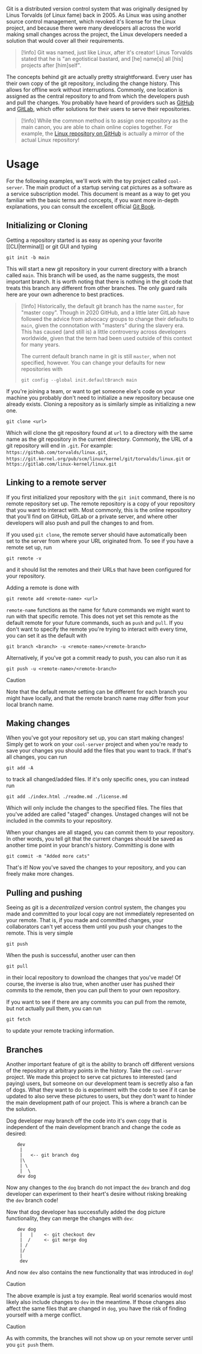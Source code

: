 Git is a distributed version control system that was originally designed by Linus Torvalds (of Linux fame) back in 2005. As Linux was using another source control management, which revoked it's license for the Linux project, and because there were many developers all across the world making small changes across the project, the Linux developers needed a solution that would cover all their requirements.

>[!info]
>Git was named, just like Linux, after it's creator! Linus Torvalds stated that he is "an egotistical bastard, and \[he\] name\[s\] all \[his\] projects after \[him\]self".

The concepts behind git are actually pretty straightforward. Every user has their own copy of the git repository, including the change history. This allows for offline work without interruptions. Commonly, one location is assigned as the central repository to and from which the developers push and pull the changes. You probably have heard of providers such as [GitHub](https://github.com/) and [GitLab](https://about.gitlab.com/), which offer solutions for their users to serve their repositories.

>[!info]
>While the common method is to assign one repository as the main canon, you are able to chain online copies together. For example, the [Linux repository on GitHub](https://github.com/torvalds/linux) is actually a mirror of the actual Linux repository!

# Usage
For the following examples, we'll work with the toy project called `cool-server`. The main product of a startup serving cat pictures as a software as a service subscription model. This document is meant as a way to get you familiar with the basic terms and concepts, if you want more in-depth explanations, you can consult the excellent official [Git Book](https://git-scm.com/book/en/v2).
## Initializing or Cloning
Getting a repository started is as easy as opening your favorite [[CLI|terminal]] or git GUI and typing
```shell
git init -b main
```
This will start a new git repository in your current directory with a branch called `main`. This branch will be used, as the name suggests, the most important branch. It is worth noting that there is nothing in the git code that treats this branch any different from other branches. The only guard rails here are your own adherence to best practices.

>[!info]
>Historically, the default git branch has the name `master`, for "master copy". Though in 2020 GitHub, and a little later GitLab have followed the advice from advocacy groups to change their defaults to `main`, given the connotation with "masters" during the slavery era. This has caused (and still is) a little controversy across developers worldwide, given that the term had been used outside of this context for many years.
>
>The current default branch name in git is still `master`, when not specified, however. You can change your defaults for new repositories with
>```shell
>git config --global init.defaultBranch main
>```

If you're joining a team, or want to get someone else's code on your machine you probably don't need to initialize a new repository because one already exists. Cloning a repository as is similarly simple as initializing a new one.
```shell
git clone <url>
```
Which will clone the git repository found at `url` to a directory with the same name as the git repository in the current directory. Commonly, the URL of a git repository will end in `.git`. For example: `https://github.com/torvalds/linux.git`, `https://git.kernel.org/pub/scm/linux/kernel/git/torvalds/linux.git` or `https://gitlab.com/linux-kernel/linux.git`
## Linking to a remote server
If you first initialized your repository with the `git init` command, there is no remote repository set up. The remote repository is a copy of your repository that you want to interact with. Most commonly, this is the online repository that you'll find on GitHub, GitLab or a private server, and where other developers will also push and pull the changes to and from.

If you used `git clone`, the remote server should have automatically been set to the server from where your URL originated from. To see if you have a remote set up, run
```shell
git remote -v
```
and it should list the remotes and their URLs that have been configured for your repository.

Adding a remote is done with
```shell
git remote add <remote-name> <url>
```
`remote-name` functions as the name for future commands we might want to run with that specific remote. This does not yet set this remote as the default remote for your future commands, such as `push` and `pull`. If you don't want to specify the remote you're trying to interact with every time, you can set it as the default with
```shell
git branch <branch> -u <remote-name>/<remote-branch>
```
Alternatively, if you've got a commit ready to push, you can also run it as
```shell
git push -u <remote-name>/<remote-branch>
```

>[!Caution]
>Note that the default remote setting can be different for each branch you might have locally, and that the remote branch name may differ from your local branch name.
## Making changes
When you've got your repository set up, you can start making changes! Simply get to work on your `cool-server` project and when you're ready to save your changes you should add the files that you want to track. If that's all changes, you can run
```shell
git add -A
```
to track all changed/added files. If it's only specific ones, you can instead run
```shell
git add ./index.html ./readme.md ./license.md
```
Which will only include the changes to the specified files. The files that you've added are called "staged" changes. Unstaged changes will not be included in the commits to your repository.

When your changes are all staged, you can commit them to your repository. In other words, you tell git that the current changes should be saved as another time point in your branch's history. Committing is done with
```shell
git commit -m "Added more cats"
```
That's it! Now you've saved the changes to your repository, and you can freely make more changes.
## Pulling and pushing
Seeing as git is a *decentralized* version control system, the changes you made and committed to your local copy are not immediately represented on your remote. That is, if you made and committed changes, your collaborators can't yet access them until you push your changes to the remote. This is very simple
```shell
git push
```
When the push is successful, another user can then
```shell
git pull
```
in their local repository to download the changes that you've made! Of course, the inverse is also true, when another user has pushed their commits to the remote, then you can pull them to your own repository.

If you want to see if there are any commits you can pull from the remote, but not actually pull them, you can run
```shell
git fetch
```
to update your remote tracking information.
## Branches
Another important feature of git is the ability to branch off different versions of the repository at arbitrary points in the history. Take the `cool-server` project. We made this project to serve cat pictures to interested (and paying) users, but someone on our development team is secretly also a fan of dogs. What they want to do is experiment with the code to see if it can be updated to also serve these pictures to users, but they don't want to hinder the main development path of our project. This is where a branch can be the solution.

Dog developer may branch off the code into it's own copy that is independent of the main development branch and change the code as desired:
```text
	dev
	 |
	 |   <-- git branch dog
	 |\
	 | \
	 |  \
	dev dog
```
Now any changes to the `dog` branch do not impact the `dev` branch and dog developer can experiment to their heart's desire without risking breaking the `dev` branch code!

Now that dog developer has successfully added the dog picture functionality, they can merge the changes with `dev`:
```text
	dev dog
	 |   |    <- git checkout dev
	 |  /     <- git merge dog
	 | /
	 |/
	 |
	 dev
```
And now `dev` also contains the new functionality that was introduced in `dog`!

>[!caution]
>The above example is just a toy example. Real world scenarios would most likely also include changes to `dev` in the meantime. If those changes also affect the same files that are changed in `dog`, you have the risk of finding yourself with a merge conflict.

>[!caution]
>As with commits, the branches will not show up on your remote server until you `git push` them.